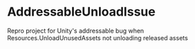 # AddressableUnloadIssue
 Repro project for Unity's addressable bug when Resources.UnloadUnusedAssets not unloading released assets
